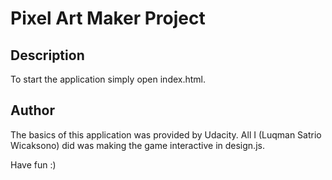 # Pixel Art Maker Project

## Description

To start the application simply open index.html.

## Author

The basics of this application was provided by Udacity. All I (Luqman Satrio Wicaksono) did was making the game interactive in design.js.

Have fun :)

